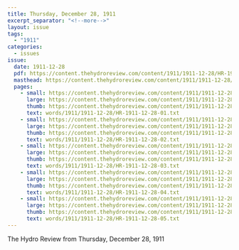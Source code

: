 ```yaml
---
title: Thursday, December 28, 1911
excerpt_separator: "<!--more-->"
layout: issue
tags:
  - "1911"
categories:
  - issues
issue:
  date: 1911-12-28
  pdf: https://content.thehydroreview.com/content/1911/1911-12-28/HR-1911-12-28.pdf
  masthead: https://content.thehydroreview.com/content/1911/1911-12-28/masthead/HR-1911-12-28.jpg
  pages:
    - small: https://content.thehydroreview.com/content/1911/1911-12-28/small/HR-1911-12-28-01.jpg
      large: https://content.thehydroreview.com/content/1911/1911-12-28/large/HR-1911-12-28-01.jpg
      thumb: https://content.thehydroreview.com/content/1911/1911-12-28/thumbnails/HR-1911-12-28-01.jpg
      text: words/1911/1911-12-28/HR-1911-12-28-01.txt
    - small: https://content.thehydroreview.com/content/1911/1911-12-28/small/HR-1911-12-28-02.jpg
      large: https://content.thehydroreview.com/content/1911/1911-12-28/large/HR-1911-12-28-02.jpg
      thumb: https://content.thehydroreview.com/content/1911/1911-12-28/thumbnails/HR-1911-12-28-02.jpg
      text: words/1911/1911-12-28/HR-1911-12-28-02.txt
    - small: https://content.thehydroreview.com/content/1911/1911-12-28/small/HR-1911-12-28-03.jpg
      large: https://content.thehydroreview.com/content/1911/1911-12-28/large/HR-1911-12-28-03.jpg
      thumb: https://content.thehydroreview.com/content/1911/1911-12-28/thumbnails/HR-1911-12-28-03.jpg
      text: words/1911/1911-12-28/HR-1911-12-28-03.txt
    - small: https://content.thehydroreview.com/content/1911/1911-12-28/small/HR-1911-12-28-04.jpg
      large: https://content.thehydroreview.com/content/1911/1911-12-28/large/HR-1911-12-28-04.jpg
      thumb: https://content.thehydroreview.com/content/1911/1911-12-28/thumbnails/HR-1911-12-28-04.jpg
      text: words/1911/1911-12-28/HR-1911-12-28-04.txt
    - small: https://content.thehydroreview.com/content/1911/1911-12-28/small/HR-1911-12-28-05.jpg
      large: https://content.thehydroreview.com/content/1911/1911-12-28/large/HR-1911-12-28-05.jpg
      thumb: https://content.thehydroreview.com/content/1911/1911-12-28/thumbnails/HR-1911-12-28-05.jpg
      text: words/1911/1911-12-28/HR-1911-12-28-05.txt
---
```


The Hydro Review from Thursday, December 28, 1911

<!--more-->

